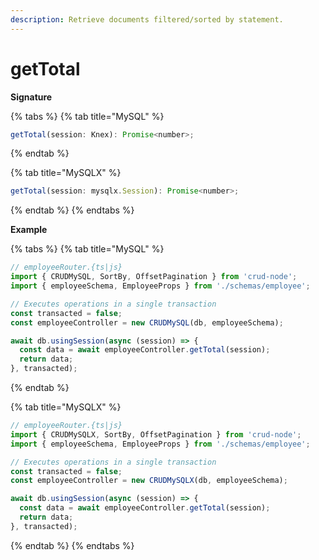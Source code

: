 ```yaml
---
description: Retrieve documents filtered/sorted by statement.
---
```


# getTotal

**Signature**

{% tabs %}
{% tab title="MySQL" %}
```javascript
getTotal(session: Knex): Promise<number>;
```
{% endtab %}

{% tab title="MySQLX" %}
```javascript
getTotal(session: mysqlx.Session): Promise<number>;
```
{% endtab %}
{% endtabs %}

**Example**

{% tabs %}
{% tab title="MySQL" %}
```javascript
// employeeRouter.{ts|js}
import { CRUDMySQL, SortBy, OffsetPagination } from 'crud-node';
import { employeeSchema, EmployeeProps } from './schemas/employee';

// Executes operations in a single transaction
const transacted = false;
const employeeController = new CRUDMySQL(db, employeeSchema);

await db.usingSession(async (session) => {
  const data = await employeeController.getTotal(session);
  return data;
}, transacted);
```
{% endtab %}

{% tab title="MySQLX" %}
```javascript
// employeeRouter.{ts|js}
import { CRUDMySQLX, SortBy, OffsetPagination } from 'crud-node';
import { employeeSchema, EmployeeProps } from './schemas/employee';

// Executes operations in a single transaction
const transacted = false;
const employeeController = new CRUDMySQLX(db, employeeSchema);

await db.usingSession(async (session) => {
  const data = await employeeController.getTotal(session);
  return data;
}, transacted);
```
{% endtab %}
{% endtabs %}
